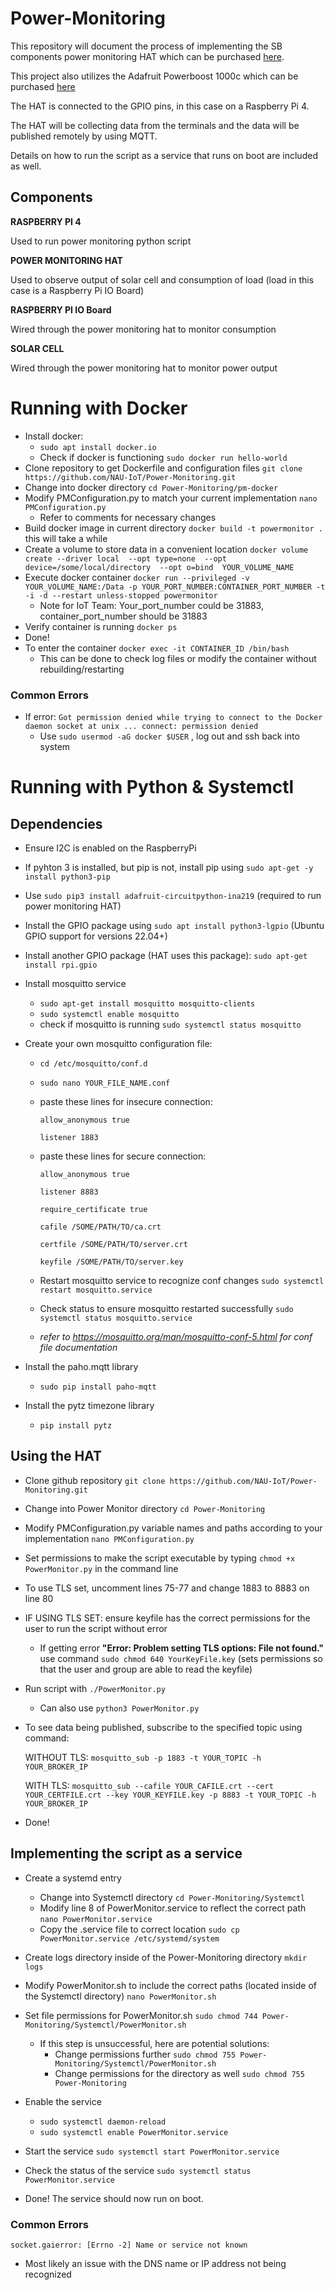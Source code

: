 # Power-Monitoring
  This repository will document the process of implementing the SB components power monitoring HAT which can be purchased [here](https://www.amazon.com/components-Monitoring-Channel-Current-Raspberry/dp/B08TC6CW9Y/ref=sr_1_3?crid=1NE1E3I6JO8NI&keywords=power+monitor+hat+raspberry+pi&qid=1664130908&sprefix=power+monitor+hat+raspberry+pi,aps,104&sr=8-3).
  
  This project also utilizes the Adafruit Powerboost 1000c which can be purchased [here](https://www.adafruit.com/product/2465) 
  
  
  The HAT is connected to the GPIO pins, in this case on a Raspberry Pi 4. 
  
  The HAT will be collecting data from the terminals and the data will be published remotely by using MQTT.

  Details on how to run the script as a service that runs on boot are included as well. 

## Components

**RASPBERRY PI 4**

   Used to run power monitoring python script
   
   
   
**POWER MONITORING HAT**

   Used to observe output of solar cell and consumption of load (load in this case is a Raspberry Pi IO Board)
  
  

**RASPBERRY PI IO Board**

  Wired through the power monitoring hat to monitor consumption
    


**SOLAR CELL**

   Wired through the power monitoring hat to monitor power output

# Running with Docker

  - Install docker:
    - `sudo apt install docker.io`
    - Check if docker is functioning `sudo docker run hello-world`
  - Clone repository to get Dockerfile and configuration files `git clone https://github.com/NAU-IoT/Power-Monitoring.git`
  - Change into docker directory `cd Power-Monitoring/pm-docker`
  - Modify PMConfiguration.py to match your current implementation `nano PMConfiguration.py`
    - Refer to comments for necessary changes
  - Build docker image in current directory `docker build -t powermonitor .` this will take a while
  - Create a volume to store data in a convenient location `docker volume create --driver local 
    --opt type=none 
    --opt device=/some/local/directory 
    --opt o=bind 
    YOUR_VOLUME_NAME`
  - Execute docker container `docker run --privileged -v YOUR_VOLUME_NAME:/Data -p YOUR_PORT_NUMBER:CONTAINER_PORT_NUMBER -t -i -d --restart unless-stopped powermonitor`
    - Note for IoT Team: Your_port_number could be 31883, container_port_number should be 31883
  - Verify container is running `docker ps`
  - Done!
  - To enter the container `docker exec -it CONTAINER_ID /bin/bash`
    - This can be done to check log files or modify the container without rebuilding/restarting
    
 ### Common Errors
 
  - If error: `Got permission denied while trying to connect to the Docker daemon socket at unix ... connect: permission denied`
    - Use `sudo usermod -aG docker $USER` , log out and ssh back into system




# Running with Python & Systemctl

## Dependencies

  - Ensure I2C is enabled on the RaspberryPi

  - If pyhton 3 is installed, but pip is not, install pip using `sudo apt-get -y install python3-pip`

  - Use `sudo pip3 install adafruit-circuitpython-ina219` (required to run power monitoring HAT)

  - Install the GPIO package using `sudo apt install python3-lgpio` (Ubuntu GPIO support for versions 22.04+)
   
  - Install another GPIO package (HAT uses this package): `sudo apt-get install rpi.gpio`

  - Install mosquitto service 
    - `sudo apt-get install mosquitto mosquitto-clients`
    - `sudo systemctl enable mosquitto`
    - check if mosquitto is running `sudo systemctl status mosquitto`

  - Create your own mosquitto configuration file:
    - `cd /etc/mosquitto/conf.d`
    - `sudo nano YOUR_FILE_NAME.conf`
    - paste these lines for insecure connection:
        
       ```
       allow_anonymous true
        
       listener 1883
       ```
    - paste these lines for secure connection:
       
       ```
       allow_anonymous true
        
       listener 8883
        
       require_certificate true
       
       cafile /SOME/PATH/TO/ca.crt
        
       certfile /SOME/PATH/TO/server.crt
        
       keyfile /SOME/PATH/TO/server.key
       ``` 
    - Restart mosquitto service to recognize conf changes `sudo systemctl restart mosquitto.service`  
    - Check status to ensure mosquitto restarted successfully `sudo systemctl status mosquitto.service`
    - *refer to https://mosquitto.org/man/mosquitto-conf-5.html for conf file documentation*

  - Install the paho.mqtt library 
    - `sudo pip install paho-mqtt`

  - Install the pytz timezone library
    - `pip install pytz`


## Using the HAT

  - Clone github repository `git clone https://github.com/NAU-IoT/Power-Monitoring.git`
  - Change into Power Monitor directory `cd Power-Monitoring`
  - Modify PMConfiguration.py variable names and paths according to your implementation `nano PMConfiguration.py`
  - Set permissions to make the script executable by typing `chmod +x PowerMonitor.py` in the command line
  - To use TLS set, uncomment lines 75-77 and change 1883 to 8883 on line 80
  - IF USING TLS SET: ensure keyfile has the correct permissions for the user to run the script without error
    - If getting error **"Error: Problem setting TLS options: File not found."** use command `sudo chmod 640 YourKeyFile.key` (sets permissions so that the user and group are able to read the keyfile)
  - Run script with `./PowerMonitor.py`
    - Can also use `python3 PowerMonitor.py`
  - To see data being published, subscribe to the specified topic using command: 
    
    WITHOUT TLS: `mosquitto_sub -p 1883 -t YOUR_TOPIC -h YOUR_BROKER_IP`
    
    WITH TLS: `mosquitto_sub --cafile YOUR_CAFILE.crt --cert YOUR_CERTFILE.crt --key YOUR_KEYFILE.key -p 8883 -t YOUR_TOPIC -h YOUR_BROKER_IP`
  
  - Done!
  
  
  ## Implementing the script as a service
  
  - Create a systemd entry 
      - Change into Systemctl directory `cd Power-Monitoring/Systemctl` 
      - Modify line 8 of PowerMonitor.service to reflect the correct path `nano PowerMonitor.service`
      - Copy the .service file to correct location `sudo cp PowerMonitor.service /etc/systemd/system`
  - Create logs directory inside of the Power-Monitoring directory `mkdir logs`
  - Modify PowerMonitor.sh to include the correct paths (located inside of the Systemctl directory) `nano PowerMonitor.sh`
  - Set file permissions for PowerMonitor.sh `sudo chmod 744 Power-Monitoring/Systemctl/PowerMonitor.sh`
      - If this step is unsuccessful, here are potential solutions:
         - Change permissions further `sudo chmod 755 Power-Monitoring/Systemctl/PowerMonitor.sh`
         - Change permissions for the directory as well `sudo chmod 755 Power-Monitoring`
  - Enable the service 
      - `sudo systemctl daemon-reload`
      - `sudo systemctl enable PowerMonitor.service`
      
  - Start the service `sudo systemctl start PowerMonitor.service`
  
  - Check the status of the service `sudo systemctl status PowerMonitor.service`
  
  - Done! The service should now run on boot. 


  ### Common Errors
  
  
  `socket.gaierror: [Errno -2] Name or service not known`
  
   - Most likely an issue with the DNS name or IP address not being recognized
